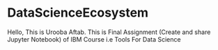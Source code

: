 # DataScienceEcosystem
Hello, This is Urooba Aftab.
This is Final Assignment (Create and share Jupyter Notebook) of IBM Course i.e Tools For Data Science
